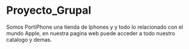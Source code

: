 # Proyecto_Grupal
Somos PortiPhone una tienda de Iphones y y todo lo relacionado con el mundo Apple, en nuestra pagina web puede acceder a todo nuestro catalogo y demas.
